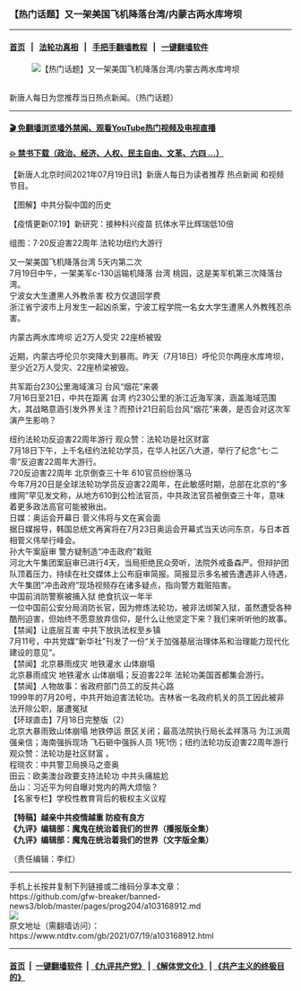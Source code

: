 ### 【热门话题】又一架美国飞机降落台湾/内蒙古两水库垮坝
------------------------

#### [首页](https://github.com/gfw-breaker/banned-news3/blob/master/README.md) &nbsp;&nbsp;|&nbsp;&nbsp; [法轮功真相](https://github.com/begood0513/basic/blob/master/README.md)  &nbsp;&nbsp;|&nbsp;&nbsp; [手把手翻墙教程](https://github.com/gfw-breaker/guides/wiki)  &nbsp;&nbsp;|&nbsp;&nbsp; [一键翻墙软件](https://github.com/gfw-breaker/nogfw/blob/master/README.md)  



<div><div class="featured_image">
 <figure>
  <img alt="【热门话题】又一架美国飞机降落台湾/内蒙古两水库垮坝" src="https://i.ntdtv.com/assets/uploads/2020/02/15ef383ce2ed31fd_ttl7dayD2S_120-1-800x450.jpg"/>
 </figure><br/>
 <span class="caption">
  新唐人每日为您推荐当日热点新闻。（热门话题）
 </span>
</div>
</div><hr/>

#### [ 🎬  免翻墙浏览墙外禁闻、观看YouTube热门视频及电视直播](https://github.com/gfw-breaker/HelloWorld)

#### [ 💥  禁书下载（政治、经济、人权、民主自由、文革、六四 ...）](https://github.com/gfw-breaker/books/blob/master/README.md)

<div><div class="post_content" itemprop="articleBody">
 <p>
  【新唐人北京时间2021年07月19日讯】新唐人每日为读者推荐
  <ok href="https://www.ntdtv.com/gb/热点新闻.htm">
   热点新闻
  </ok>
  和视频节目。
 </p>
 <p>
  <ok href="https://www.ntdtv.com/gb/2021/07/15/a103165991.html" rel="noopener" target="_blank" title="【图解】中共分裂中国的历史">
   【图解】中共分裂中国的历史
  </ok>
 </p>
 <p>
  <ok href="https://www.ntdtv.com/gb/2021/07/17/a103168117.html">
   【疫情更新07.19】新研究：接种科兴疫苗 抗体水平比辉瑞低10倍
  </ok>
 </p>
 <p>
  <ok href="https://www.ntdtv.com/gb/2021/07/19/a103168838.html">
   组图：7·20反迫害22周年 法轮功纽约大游行
  </ok>
 </p>
 <div class="title">
  <ok href="https://www.ntdtv.com/gb/2021/07/19/a103168794.html">
   又一架美国飞机降落台湾 5天内第二次
  </ok>
 </div>
 <div class="excerpt">
  7月19日中午，一架美军c-130运输机降落
  <ok href="https://www.ntdtv.com/gb/台湾.htm">
   台湾
  </ok>
  桃园，这是美军机第三次降落台湾。
 </div>
 <div>
  <div class="title">
   <ok href="https://www.ntdtv.com/gb/2021/07/19/a103168788.html">
    宁波女大生遭黑人外教杀害 校方仅退回学费
   </ok>
  </div>
  <div class="excerpt">
   浙江省宁波市上月发生一起凶杀案，宁波工程学院一名女大学生遭黑人外教残忍杀害。
  </div>
 </div>
 <p>
  <ok href="https://www.ntdtv.com/gb/2021/07/19/a103168771.html">
   内蒙古两水库垮坝 近2万人受灾 22座桥被毁
  </ok>
 </p>
 <p>
  近期，内蒙古呼伦贝尔突降大到暴雨。昨天（7月18日）呼伦贝尔两座水库垮坝，至少近2万人受灾、22座桥梁被毁。
 </p>
 <p>
  <ok href="https://www.ntdtv.com/gb/2021/07/18/a103168474.html">
   共军距台230公里海域演习 台风“烟花”来袭
  </ok>
  <br/>
  7月16日至21日，中共在距离
  <ok href="https://www.ntdtv.com/gb/台湾.htm">
   台湾
  </ok>
  约230公里的浙江近海军演，涵盖海域范围大，其战略意涵引发外界关注？而预计21日前后台风“烟花”来袭，是否会对这次军演产生影响？
 </p>
 <div class="title">
  <ok href="https://www.ntdtv.com/gb/2021/07/18/a103168606.html">
   纽约法轮功反迫害22周年游行 观众赞：法轮功是社区财富
  </ok>
 </div>
 <div class="excerpt">
  7月18日下午，上千名纽约法轮功学员，在华人社区八大道，举行了纪念“七·二零”反迫害22周年大游行。
 </div>
 <div>
 </div>
 <div class="title">
  <ok href="https://www.ntdtv.com/gb/2021/07/19/a103168734.html">
   720反迫害22周年 北京倒查三十年 610官员纷纷落马
  </ok>
 </div>
 <div class="excerpt">
  今年7月20日是全球法轮功学员反迫害22周年，在此敏感时期，总部在北京的“多维网”罕见发文称，从地方610到公检法官员，中共政法官员被倒查三十年，意味着更多政法高官可能被揪出。
 </div>
 <div>
 </div>
 <div>
  <div class="title">
   <ok href="https://www.ntdtv.com/gb/2021/07/19/a103168649.html">
    日媒：奥运会开幕日 菅义伟将与文在寅会面
   </ok>
  </div>
  <div class="excerpt">
   据日媒报导，韩国总统文再寅将在7月23日奥运会开幕式当天访问东京，与日本首相菅义伟举行峰会。
  </div>
 </div>
 <div>
 </div>
 <div>
  <ok href="https://www.ntdtv.com/gb/2021/07/18/a103168575.html">
   孙大午案庭审 警方疑制造“冲击政府”栽赃
  </ok>
 </div>
 <div>
  河北大午集团案庭审已进行4天，当局拒绝民众旁听，法院外戒备森严。但辩护团队顶着压力，持续在社交媒体上公布庭审简报。简报显示多名被告遭遇非人待遇，大午集团“冲击政府”现场视频存在诸多疑点，指向警方栽赃陷害。
 </div>
 <div>
 </div>
 <div>
  <ok href="https://www.ntdtv.com/gb/2021/07/18/a103168600.html">
   中国前消防警察被捕入狱 绝食抗议一年半
  </ok>
 </div>
 <div>
  一位中国前公安分局消防长官，因为修炼法轮功，被非法绑架入狱，虽然遭受各种酷刑迫害，但始终不愿意放弃信仰，是什么让他坚定下来？我们来听听他的故事。
 </div>
 <div>
 </div>
 <div>
  <div class="title">
   <ok href="https://www.ntdtv.com/gb/2021/07/18/a103168498.html">
    【禁闻】让底层互害 中共下放执法权至乡镇
   </ok>
  </div>
  <div class="excerpt">
   7月11号，中共党媒“新华社”刊发了一份“关于加强基层治理体系和治理能力现代化建设的意见”。
  </div>
  <div>
  </div>
 </div>
 <div>
  <div class="title">
   <ok href="https://www.ntdtv.com/gb/2021/07/18/a103168478.html">
    【禁闻】北京暴雨成灾 地铁灌水 山体崩塌
   </ok>
  </div>
  <div class="excerpt">
   北京暴雨成灾 地铁灌水 山体崩塌；反迫害22年 法轮功美国首都集会游行。
  </div>
 </div>
 <div>
 </div>
 <div>
  <div class="title">
   <ok href="https://www.ntdtv.com/gb/2021/07/18/a103168421.html">
    【禁闻】人物故事：省政府部门员工的反共心路
   </ok>
  </div>
  <div class="excerpt">
   1999年的7月20号，中共开始迫害法轮功。吉林省一名政府机关的员工因此被非法开除公职，屡遭冤狱
  </div>
  <div>
   <ok href="https://www.ntdtv.com/gb/2021/07/18/a103168613.html" rel="noopener" target="_blank" title="【环球直击】7月18日完整版（2）">
    【环球直击】7月18日完整版（2）
   </ok>
  </div>
  <div>
   北京大暴雨致山体崩塌 地铁停运 景区关闭；最高法院执行局长孟祥落马 为江派周强亲信；海南强拆现场 飞石砸中强拆人员 1死1伤；纽约法轮功反迫害22周年游行 观众赞：法轮功是社区财富 。
  </div>
 </div>
 <div>
 </div>
 <div>
  <ok href="https://www.ntdtv.com/gb/2021/07/19/a103168713.html" rel="noopener" target="_blank" title="程晓农：中共警卫局换马之壸奥">
   程晓农：中共警卫局换马之壸奥
  </ok>
 </div>
 <div>
  <ok href="https://www.ntdtv.com/gb/2021/07/19/a103168704.html" rel="noopener" target="_blank" title="田云：欧美澳台政要支持法轮功 中共头痛尴尬">
   田云：欧美澳台政要支持法轮功 中共头痛尴尬
  </ok>
 </div>
 <div>
  <ok href="https://www.ntdtv.com/gb/2021/07/19/a103168711.html" rel="noopener" target="_blank" title="岳山：习近平为何自曝对党内的两大烦恼？">
   岳山：习近平为何自曝对党内的两大烦恼？
  </ok>
 </div>
 <div>
  <ok href="https://www.ntdtv.com/gb/2021/07/19/a103168652.html">
   【名家专栏】学校性教育背后的极权主义议程
  </ok>
 </div>
 <div>
 </div>
 <div>
  <p>
   <strong>
    <ok href="https://www.ntdtv.com/gb/2020/04/23/a102829962.html" rel="noopener" target="_blank">
     【特稿】越亲中共疫情越重 防疫有良方
    </ok>
   </strong>
   <br/>
   <strong>
    <ok href="https://www.ntdtv.com/gb/2019/02/15/a102512426.html" rel="noopener" target="_blank">
     《九评》编辑部：魔鬼在统治着我们的世界（播报版全集）
    </ok>
   </strong>
   <br/>
   <strong>
    <ok href="https://www.ntdtv.com/gb/2018/06/08/a1378888.html" rel="noopener" target="_blank">
     《九评》编辑部：魔鬼在统治着我们的世界（文字版全集）
    </ok>
   </strong>
  </p>
  <p>
   （责任编辑：李红）
  </p>
 </div>
 <div class="single_ad">
 </div>
</div>
</div>
<hr/>
手机上长按并复制下列链接或二维码分享本文章：<br/>
https://github.com/gfw-breaker/banned-news3/blob/master/pages/prog204/a103168912.md <br/>
<a href='https://github.com/gfw-breaker/banned-news3/blob/master/pages/prog204/a103168912.md'><img src='https://github.com/gfw-breaker/banned-news3/blob/master/pages/prog204/a103168912.md.png'/></a> <br/>
原文地址（需翻墙访问）：https://www.ntdtv.com/gb/2021/07/19/a103168912.html


------------------------
#### [首页](https://github.com/gfw-breaker/banned-news3/blob/master/README.md) &nbsp;|&nbsp; [一键翻墙软件](https://github.com/gfw-breaker/nogfw/blob/master/README.md) &nbsp;| [《九评共产党》](https://github.com/gfw-breaker/9ping.md/blob/master/README.md#九评之一评共产党是什么) | [《解体党文化》](https://github.com/gfw-breaker/jtdwh.md/blob/master/README.md) | [《共产主义的终极目的》](https://github.com/gfw-breaker/gczydzjmd.md/blob/master/README.md)


<img src='http://gfw-breaker.win/banned-news3/pages/prog204/a103168912.md' width='0px' height='0px'/>